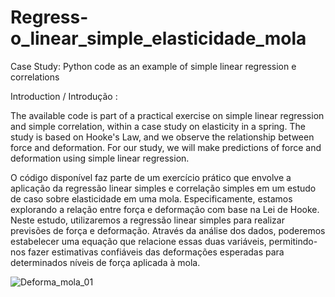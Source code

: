 # Regress-o_linear_simple_elasticidade_mola
Case Study: Python code as an example of simple linear regression e correlations


Introduction / Introdução :

The available code is part of a practical exercise on simple linear regression and simple correlation, within a case study on elasticity in a spring. The study is based on Hooke's Law, and we observe the relationship between force and deformation. For our study, we will make predictions of force and deformation using simple linear regression.

O código disponível faz parte de um exercício prático que envolve a aplicação da regressão linear simples e correlação simples em um estudo de caso sobre elasticidade em uma mola. Especificamente, estamos explorando a relação entre força e deformação com base na Lei de Hooke.
  Neste estudo, utilizaremos a regressão linear simples para realizar previsões de força e deformação. Através da análise dos dados, poderemos estabelecer uma equação que relacione essas duas variáveis, permitindo-nos fazer estimativas confiáveis das deformações esperadas para determinados níveis de força aplicada à mola.

![Deforma_mola_01](https://github.com/EzequielSONascimento/Regress-o_linear_simple_elasticidade_mola/assets/92522127/55097d11-5fde-4f2f-8bb6-a5033bf81b99)

